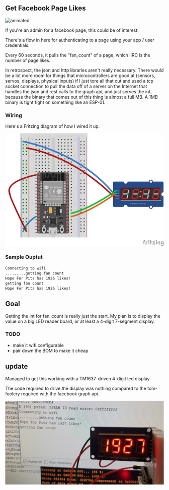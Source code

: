 ## Get Facebook Page Likes

![animated](./hope-for-pits.gif)

If you're an admin for a facebook page, this could be of interest.

There's a flow in here for authenticating to a page using your app / user credentials.

Every 60 seconds, it pulls the "fan_count" of a page, which IIRC is the number of page likes.

In retrospect, the json and http libraries aren't really necessary. There would be a lot more room for things that microcontrollers are good at (sensors, servos, displays, physical inputs) if I just tore all that out and used a tcp socket connection to pull the data off of a server on the Internet that handles the json and rest calls to the graph api, and just serves the int, because the binary that comes out of this thing is almost a full MB. A 1MB binary is tight fight on something like an ESP-01.

### Wiring

Here's a Fritzing diagram of how I wired it up.

![Fritzing](./facebook_fan_counter_bb.png)

### Sample Ouptut

```
Connecting to wifi
.........getting fan count
Hope For Pits has 1926 likes!
getting fan count
Hope For Pits has 1926 likes!
```

## Goal

Getting the int for fan_count is really just the start. My plan is to display the value on a big LED reader board, or at least a 4-digit 7-segment display.

### TODO

- make it wifi configurable
- pair down the BOM to make it cheap

## update 

Managed to get this working with a TM1637-driven 4-digit led display.

The code required to drive the display was nothing compared to the tom-foolery required with the facebook graph api.

![LEDs!](7segled.jpg)

